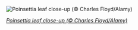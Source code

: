 
![Poinsettia leaf close-up (© Charles Floyd/Alamy)](https://cn.bing.com//th?id=OHR.BractCloseup_EN-US2083623903_1920x1080.jpg&rf=LaDigue_1920x1080.jpg&pid=hp)

*[Poinsettia leaf close-up (© Charles Floyd/Alamy)](https://www.bing.com/search?q=Poinsettia&form=hpcapt&filters=HpDate%3a%2220201212_0800%22)*
